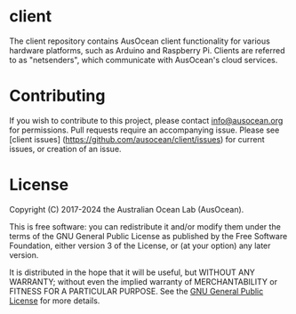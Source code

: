 # client

The client repository contains AusOcean client functionality for
various hardware platforms, such as Arduino and Raspberry Pi. Clients
are referred to as "netsenders", which communicate with AusOcean's
cloud services.

# Contributing

If you wish to contribute to this project, please contact
info@ausocean.org for permissions. Pull requests require an
accompanying issue.  Please see [client issues]
(https://github.com/ausocean/client/issues)
for current issues, or creation of an issue.

# License

Copyright (C) 2017-2024 the Australian Ocean Lab (AusOcean).

This is free software: you can redistribute it and/or modify them
under the terms of the GNU General Public License as published by the
Free Software Foundation, either version 3 of the License, or (at your
option) any later version.

It is distributed in the hope that it will be useful, but WITHOUT ANY
WARRANTY; without even the implied warranty of MERCHANTABILITY or
FITNESS FOR A PARTICULAR PURPOSE. See the [GNU General Public
License](http://www.gnu.org/licenses/) for more details.
